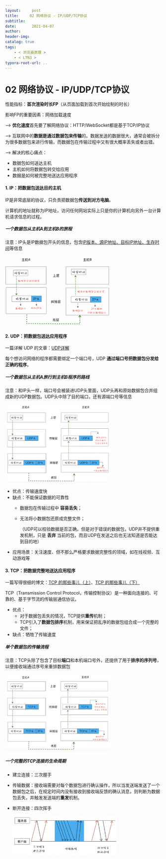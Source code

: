```yaml
---
layout:     post
title:     02 网络协议 - IP/UDP/TCP协议
subtitle:  
date:       2021-04-07
author:     
header-img: 
catalog: true
tags:
    - < 浏览器原理 >
    - < LTN3 >
typora-root-url: ..
---
```



# 02 网络协议 - IP/UDP/TCP协议

性能指标：**首次渲染时长FP**（从页面加载到首次开始绘制的时长）

 影响FP的重要因素：网络加载速度

—> **优化速度**首先要了解网络协议：HTTP/WebSocket都是基于TCP/IP协议

—> 互联网中的**数据是通过数据包来传输**的。数据发送的数据很大，通常会被拆分为很多数据包来进行传输，而数据包在传输过程中又有很大概率丢失或者出错。

—> 解决的核心痛点：

- 数据包如何送达主机
- 主机如何将数据包转交给应用
- 数据是如何被完整地送达应用程序

#### 1. IP：把数据包送达目的主机

IP是非常底层的协议，只负责把数据包**传送到对方电脑**。

计算机的地址就称为IP地址，访问任何网站实际上只是你的计算机向另外一台计算机请求信息的过程。


##### 一个数据包从主机A到主机B的旅程
注意：IP头是IP数据包开头的信息，包含<u>IP版本、源IP地址、目标IP地址、生存时间</u>等信息

<img src="/../img/assets_2019/image-20210407223945418.png" alt="image-20210407223945418" style="zoom:33%;" />

#### 2. UDP：把数据包送达应用程序

一篇详解 UDP 的文章：[UDP详解](https://zhuanlan.zhihu.com/p/337678680)

每个想访问网络的程序都需要绑定一个端口号，UDP **通过端口号把数据包分发给正确的程序**。

##### 一个数据包从主机A旅行到主机B程序的路线
注意：和IP头一样，端口号会被装进UDP头里面，UDP头再和原始数据包合并组成新的UDP数据包。UDP头中除了目的端口，还有源端口号等信息

<img src="/../img/assets_2019/image-20210407224054561.png" alt="image-20210407224054561" style="zoom:33%;" />

- 优点：传输速度快
- 缺点：不能保证数据的可靠性
    - 数据包在传输过程中 **容易丢失**；
    
    - 无法将小数据包还原成完整文件；
    
        （UDP可以校验数据是否正确，但是对于错误的数据包，UDP并不提供重发机制，只是 **丢弃** 当前的包，而且UDP在发送之后也无法知道是否能达到目的地）
- 应用场景：关注速度、但不那么严格要求数据完整性的领域，如在线视频、互动游戏等

#### 3. TCP：把数据完整地送达应用程序

一篇写得很细的博文：[TCP 的那些事儿（上）](https://coolshell.cn/articles/11564.html)、[TCP 的那些事儿（下）](https://coolshell.cn/articles/11609.html)

TCP（Transmission Control Protocol，传输控制协议）是一种面向连接的、可靠的、基于字节流的传输层通信协议。

- 优点：
    - 对于数据包丢失的情况，TCP提供**重传**机制；
    - TCP引入了**数据包排序**机制，用来保证把乱序的数据包组合成一个完整的文件；
- 缺点：牺牲了传输速度

##### 单个数据包的传输流程
注意：TCP头除了包含了目标**端口**和本机端口号外，还提供了用于**排序的序列号**，以便接收端通过序号来重排数据包

<img src="/../img/assets_2019/image-20210407224137360.png" alt="image-20210407224137360" style="zoom:33%;" />

##### 一个完整的TCP连接的生命周期
- 建立连接：三次握手

- 传输数据：接收端需要对每个数据包进行确认操作，所以当发送端发送了一个数据包之后，在规定时间内没有接收到接收端反馈的确认消息，则判断为数据包丢失，并触发发送端的**重发**机制。

- 断开连接：四次挥手

  <img src="/../img/assets_2019/image-20210407224154376.png" alt="image-20210407224154376" style="zoom:33%;" />
